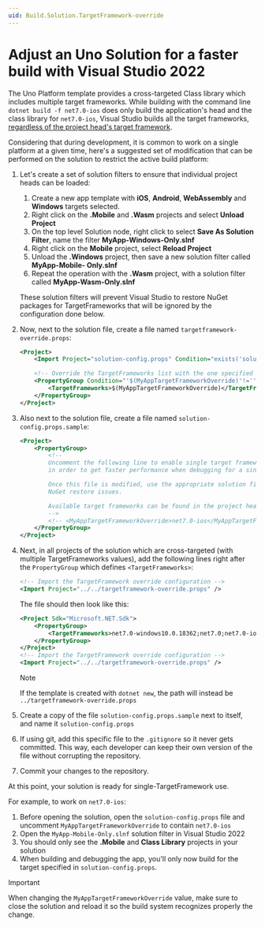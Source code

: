 ```yaml
---
uid: Build.Solution.TargetFramework-override
---
```

# Adjust an Uno Solution for a faster build with Visual Studio 2022

The Uno Platform template provides a cross-targeted Class library which includes multiple target frameworks. While building with the command line `dotnet build -f net7.0-ios` does only build the application's head and the class library for `net7.0-ios`, Visual Studio builds all the target frameworks, [regardless of the project head's target framework](https://developercommunity.visualstudio.com/t/Building-a-cross-targeted-project-with-m/651372).

Considering that during development, it is common to work on a single platform at a given time, here's a suggested set of modification that can be performed on the solution to restrict the active build platform:

1. Let's create a set of solution filters to ensure that individual project heads can be loaded:

    1. Create a new app template with **iOS**, **Android**, **WebAssembly** and **Windows** targets   selected.
    1. Right click on the **.Mobile** and **.Wasm** projects and select **Unload Project**
    1. On the top level Solution node, right click to select **Save As Solution Filter**, name the    filter **MyApp-Windows-Only.slnf**
    1. Right click on the **Mobile** project, select **Reload Project**
    1. Unload the **.Windows** project, then save a new solution filter called **MyApp-Mobile-    Only.slnf**
    1. Repeat the operation with the **.Wasm** project, with a solution filter called **MyApp-Wasm-Only.slnf**

    These solution filters will prevent Visual Studio to restore NuGet packages for TargetFrameworks that will be ignored by the configuration done below.

1. Now, next to the solution file, create a file named `targetframework-override.props`:

    ```xml
    <Project>
        <Import Project="solution-config.props" Condition="exists('solution-config.props')" />

        <!-- Override the TargetFrameworks list with the one specified in MyAppTargetFrameworkOverride -->
        <PropertyGroup Condition="'$(MyAppTargetFrameworkOverride)'!=''">
            <TargetFrameworks>$(MyAppTargetFrameworkOverride)</TargetFrameworks>
        </PropertyGroup>
    </Project>
   ```

1. Also next to the solution file, create a file named `solution-config.props.sample`:

    ```xml
    <Project>
        <PropertyGroup>
            <!--
            Uncomment the following line to enable single target framework builds
            in order to get faster performance when debugging for a single platform.

            Once this file is modified, use the appropriate solution filter to avoid
            NuGet restore issues.

            Available target frameworks can be found in the project heads of your solution.
            -->
            <!-- <MyAppTargetFrameworkOverride>net7.0-ios</MyAppTargetFrameworkOverride> -->
        </PropertyGroup>
    </Project>
    ```

1. Next, in all projects of the solution which are cross-targeted (with multiple TargetFrameworks values), add the following lines right after the `PropertyGroup` which defines `<TargetFrameworks>`:

    ```xml
    <!-- Import the TargetFramework override configuration -->
    <Import Project="../../targetframework-override.props" />
    ```

    The file should then look like this:

    ```xml
    <Project Sdk="Microsoft.NET.Sdk">
        <PropertyGroup>
            <TargetFrameworks>net7.0-windows10.0.18362;net7.0;net7.0-ios;net7.0-android</TargetFrameworks>
        </PropertyGroup>
    </Project>
    <!-- Import the TargetFramework override configuration -->
    <Import Project="../../targetframework-override.props" />
    ```

    > [!NOTE]
    > If the template is created with `dotnet new`, the path will instead be `../targetframework-override.props`

1. Create a copy of the file `solution-config.props.sample` next to itself, and name it `solution-config.props`
1. If using git, add this specific file to the `.gitignore` so it never gets committed. This way, each developer can keep their own version of the file without corrupting the repository.
1. Commit your changes to the repository.

At this point, your solution is ready for single-TargetFramework use.

For example, to work on `net7.0-ios`:

1. Before opening the solution, open the `solution-config.props` file and uncomment `MyAppTargetFrameworkOverride` to contain `net7.0-ios`
1. Open the `MyApp-Mobile-Only.slnf` solution filter in Visual Studio 2022
1. You should only see the **.Mobile** and **Class Library** projects in your solution
1. When building and debugging the app, you'll only now build for the target specified in `solution-config.props`.

> [!IMPORTANT]
> When changing the `MyAppTargetFrameworkOverride` value, make sure to close the solution and reload it so the build system recognizes properly the change.

